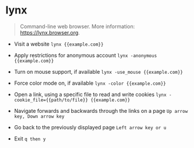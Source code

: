 # lynx
> Command-line web browser.
> More information: <https://lynx.browser.org>.

- Visit a website
`lynx {{example.com}}`

- Apply restrictions for anonymous account
`lynx -anonymous {{example.com}}`

- Turn on mouse support, if available
`lynx -use_mouse {{example.com}}`

- Force color mode on, if available
`lynx -color {{example.com}}`

- Open a link, using a specific file to read and write cookies
`lynx -cookie_file={{path/to/file}} {{example.com}}`

- Navigate forwards and backwards through the links on a page
`Up arrow key, Down arrow key`

- Go back to the previously displayed page
`Left arrow key or u`

- Exit
`q then y`

